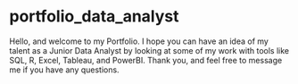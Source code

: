 # portfolio_data_analyst
Hello, and welcome to my Portfolio. I hope you can have an idea of my talent as a Junior Data Analyst by looking at some of my work with tools like SQL, R, Excel, Tableau, and PowerBI.
Thank you, and feel free to message me if you have any questions.
